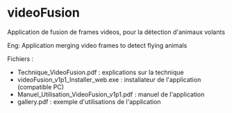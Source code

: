 # videoFusion
Application de fusion de frames videos, pour la détection d'animaux volants

Eng: Application merging video frames to detect flying animals

Fichiers : 
- Technique_VideoFusion.pdf : explications sur la technique
- videoFusion_v1p1_Installer_web.exe : installateur de l'application (compatible PC)
- Manuel_Utilisation_VideoFusion_v1p1.pdf : manuel de l'application
- gallery.pdf : exemple d'utilisations de l'application
